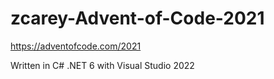 # zcarey-Advent-of-Code-2021

https://adventofcode.com/2021

Written in C# .NET 6 with Visual Studio 2022
